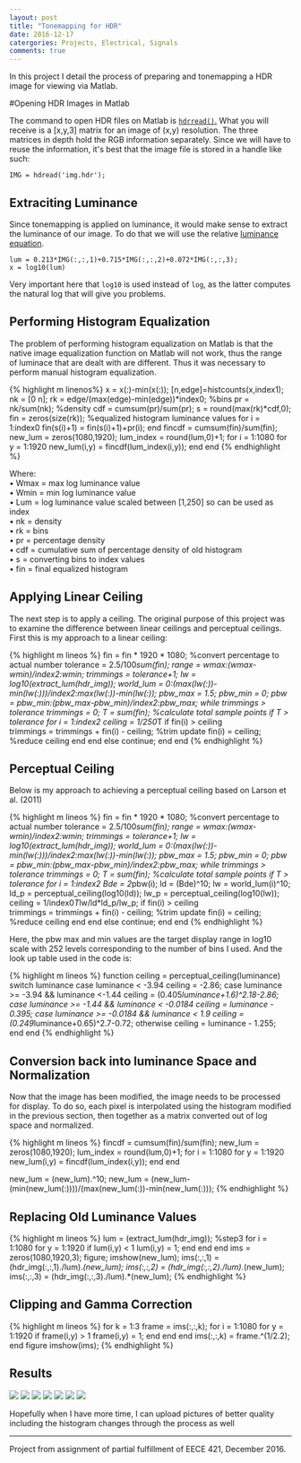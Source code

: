 ```yaml
---
layout: post
title: "Tonemapping for HDR"
date: 2016-12-17
catergories: Projects, Electrical, Signals
comments: true
---
```

In this project I detail the process of preparing and tonemapping a HDR image for viewing via Matlab.

#Opening HDR Images in Matlab

The command to open HDR files on Matlab is <a href="https://www.mathworks.com/help/images/ref/hdrread.html">`hdrread()`.</a> What you will receive is a [x,y,3] matrix for an image of (x,y) resolution. The three matrices in depth hold the RGB information separately. Since we will have to reuse the information, it's best that the image file is stored in a handle like such:

`IMG = hdread('img.hdr');`  

## Extraciting Luminance

Since tonemapping is applied on luminance, it would make sense to extract the luminance of our image. To do that we will use the relative [luminance equation](https://en.wikipedia.org/wiki/Relative_luminance).

`lum = 0.213*IMG(:,:,1)+0.715*IMG(:,:,2)+0.072*IMG(:,:,3);`  
`x = log10(lum)`

Very important here that `log10` is used instead of `log`, as the latter computes the natural log that will give you problems.


## Performing Histogram Equalization

The problem of performing histogram equalization on Matlab is that the native image equalization function on Matlab will not work, thus the range of luminace that are dealt with are different. Thus it was necessary to perform manual histogram equalization.

{% highlight m linenos%}
x = x(:)-min(x(:));
[n,edge]=histcounts(x,index1);
nk = [0 n];
rk = edge/(max(edge)-min(edge))*index0; %bins
pr = nk/sum(nk); %density
cdf = cumsum(pr)/sum(pr);
s = round(max(rk)*cdf,0);
fin = zeros(size(rk)); %equalized histogram luminance values
for i = 1:index0
fin(s(i)+1) = fin(s(i)+1)+pr(i);
end
fincdf = cumsum(fin)/sum(fin);
new_lum = zeros(1080,1920);
lum_index = round(lum,0)+1;
for i = 1:1080
   for y = 1:1920
       new_lum(i,y) = fincdf(lum_index(i,y));
   end
end
{% endhighlight %}

Where:  
•	Wmax = max log luminance value   
•	Wmin = min log luminance value   
•	Lum = log luminance value scaled between [1,250] so can be used as index   
•	nk = density   
•	rk = bins   
•	pr = percentage density   
•	cdf = cumulative sum of percentage density of old histogram   
•	s = converting bins to index values   
• fin = final equalized histogram   

## Applying Linear Ceiling

The next step is to apply a ceiling. The original purpose of this project was to examine the difference between linear ceilings and perceptual ceilings. First this is my approach to a linear ceiling:

{% highlight m lineos %}
fin = fin * 1920 * 1080; %convert percentage to actual number
tolerance = 2.5/100*sum(fin);
range = wmax:(wmax-wmin)/index2:wmin;
trimmings = tolerance+1;
lw = log10(extract_lum(hdr_img));
world_lum = 0:(max(lw(:))-min(lw(:)))/index2:max(lw(:))-min(lw(:));
pbw_max = 1.5;
pbw_min = 0;
pbw = pbw_min:(pbw_max-pbw_min)/index2:pbw_max;
while trimmings > tolerance
trimmings = 0;
T = sum(fin); %calculate total sample points
    if T > tolerance
        for i = 1:index2
             ceiling = 1/250*T
            if fin(i) > ceiling     
                trimmings = trimmings + fin(i) - ceiling; %trim update
                fin(i) = ceiling; %reduce ceiling
            end
        end
    else
        continue;
    end
end
{% endhighlight %}


## Perceptual Ceiling

Below is my approach to achieving a perceptual ceiling based on Larson et al. (2011)

{% highlight m lineos %}
fin = fin * 1920 * 1080; %convert percentage to actual number
tolerance = 2.5/100*sum(fin);
range = wmax:(wmax-wmin)/index2:wmin;
trimmings = tolerance+1;
lw = log10(extract_lum(hdr_img));
world_lum = 0:(max(lw(:))-min(lw(:)))/index2:max(lw(:))-min(lw(:));
pbw_max = 1.5;
pbw_min = 0;
pbw = pbw_min:(pbw_max-pbw_min)/index2:pbw_max;
while trimmings > tolerance
trimmings = 0;
T = sum(fin); %calculate total sample points
    if T > tolerance
        for i = 1:index2
             Bde = 2*pbw(i);
             ld = (Bde)^10;
             lw = world_lum(i)^10;
             ld_p = perceptual_ceiling(log10(ld));
             lw_p = perceptual_ceiling(log10(lw));
             ceiling = 1/index0*T*lw/ld*ld_p/lw_p;
            if fin(i) > ceiling     
                trimmings = trimmings + fin(i) - ceiling; %trim update
                fin(i) = ceiling; %reduce ceiling
            end
        end
    else
        continue;
    end
end
{% endhighlight %}

Here, the pbw max and min values are the target display range in log10 scale with 252 levels corresponding to the number of bins I used. And the look up table used in the code is:

{% highlight m lineos %}
function ceiling = perceptual_ceiling(luminance)
             switch luminance
                 case luminance < -3.94
                     ceiling = -2.86;
                 case luminance >= -3.94 && luminance <-1.44
                     ceiling  = (0.405*luminance+1.6)^2.18-2.86;
                 case luminance >= -1.44 && luminance < -0.0184
                     ceiling = luminance - 0.395;
                 case luminance >= -0.0184 && luminance < 1.9
                     ceiling = (0.249*luminance+0.65)^2.7-0.72;
                 otherwise
                     ceiling = luminance - 1.255;
              end
end
{% endhighlight %}


## Conversion back into luminance Space and Normalization

Now that the image has been modified, the image needs to be processed for display. To do so, each pixel is interpolated using the histogram modified in the previous section, then together as a matrix converted out of log space and normalized.

{% highlight m lineos %}
fincdf = cumsum(fin)/sum(fin);
new_lum = zeros(1080,1920);
lum_index = round(lum,0)+1;
for i = 1:1080
   for y = 1:1920
       new_lum(i,y) = fincdf(lum_index(i,y));
   end
end

new_lum = (new_lum).^10;
new_lum = (new_lum-(min(new_lum(:))))/(max(new_lum(:))-min(new_lum(:)));
{% endhighlight %}

## Replacing Old Luminance Values

{% highlight m lineos %}
lum = (extract_lum(hdr_img)); %step3
    for i = 1:1080
        for y = 1:1920
           if lum(i,y) < 1
               lum(i,y) = 1;
           end
        end
    end
ims = zeros(1080,1920,3);
figure;
imshow(new_lum);
ims(:,:,1) = (hdr_img(:,:,1)./lum).*(new_lum);
ims(:,:,2) = (hdr_img(:,:,2)./lum).*(new_lum);
ims(:,:,3) = (hdr_img(:,:,3)./lum).*(new_lum);
{% endhighlight %}


## Clipping and Gamma Correction

{% highlight m lineos %}
for k = 1:3
    frame = ims(:,:,k);
    for i = 1:1080
        for y = 1:1920
           if frame(i,y) > 1
               frame(i,y) = 1;
           end
        end
    end
    ims(:,:,k) = frame.^(1/2.2);
end
figure
imshow(ims);
{% endhighlight %}


## Results

![]({{site.urlt}}/img/2016-12-17-1.png)
![]({{site.urlt}}/img/2016-12-17-2.png)
![]({{site.urlt}}/img/2016-12-17-3.png)
![]({{site.urlt}}/img/2016-12-17-4.png)
![]({{site.urlt}}/img/2016-12-17-5.png)
![]({{site.urlt}}/img/2016-12-17-6.png)
![]({{site.urlt}}/img/2016-12-17-7.png)

Hopefully when I have more time, I can upload pictures of better quality including the histogram changes through the process as well

---
Project from assignment of partial fulfillment of EECE 421, December 2016.
